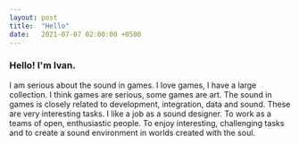 ```yaml
---
layout: post
title:  "Hello"
date:   2021-07-07 02:00:00 +0500
---
```


### Hello! I'm Ivan. 

I am serious about the sound in games. I love games, I have a large collection. I think games are serious, some games are art.
The sound in games is closely related to development, integration, data and sound. These are very interesting tasks.
I like a job as a sound designer. To work as a teams of open, enthusiastic people. 
To enjoy interesting, challenging tasks and to create a sound environment in worlds created with the soul.
